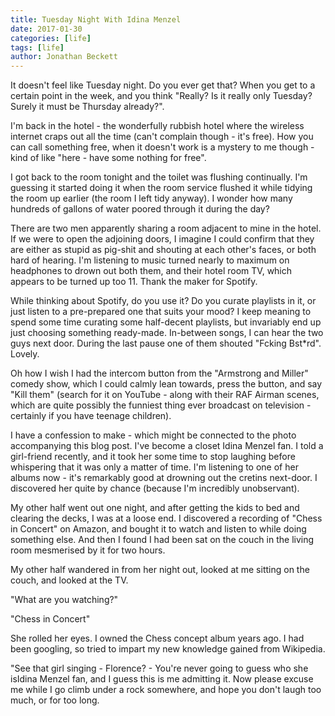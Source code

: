 ```yaml
---
title: Tuesday Night With Idina Menzel
date: 2017-01-30
categories: [life]
tags: [life]
author: Jonathan Beckett
---
```


It doesn't feel like Tuesday night. Do you ever get that? When you get to a certain point in the week, and you think "Really? Is it really only Tuesday? Surely it must be Thursday already?".

I'm back in the hotel - the wonderfully rubbish hotel where the wireless internet craps out all the time (can't complain though - it's free). How you can call something free, when it doesn't work is a mystery to me though - kind of like "here - have some nothing for free".

I got back to the room tonight and the toilet was flushing continually. I'm guessing it started doing it when the room service flushed it while tidying the room up earlier (the room I left tidy anyway). I wonder how many hundreds of gallons of water poored through it during the day?

There are two men apparently sharing a room adjacent to mine in the hotel. If we were to open the adjoining doors, I imagine I could confirm that they are either as stupid as pig-shit and shouting at each other's faces, or both hard of hearing. I'm listening to music turned nearly to maximum on headphones to drown out both them, and their hotel room TV, which appears to be turned up too 11. Thank the maker for Spotify.

While thinking about Spotify, do you use it? Do you curate playlists in it, or just listen to a pre-prepared one that suits your mood? I keep meaning to spend some time curating some half-decent playlists, but invariably end up just choosing something ready-made. In-between songs, I can hear the two guys next door. During the last pause one of them shouted "Fcking Bst*rd". Lovely.

Oh how I wish I had the intercom button from the "Armstrong and Miller" comedy show, which I could calmly lean towards, press the button, and say "Kill them" (search for it on YouTube - along with their RAF Airman scenes, which are quite possibly the funniest thing ever broadcast on television - certainly if you have teenage children).

I have a confession to make - which might be connected to the photo accompanying this blog post. I've become a closet Idina Menzel fan. I told a girl-friend recently, and it took her some time to stop laughing before whispering that it was only a matter of time. I'm listening to one of her albums now - it's remarkably good at drowning out the cretins next-door. I discovered her quite by chance (because I'm incredibly unobservant).

My other half went out one night, and after getting the kids to bed and clearing the decks, I was at a loose end. I discovered a recording of "Chess in Concert" on Amazon, and bought it to watch and listen to while doing something else. And then I found I had been sat on the couch in the living room mesmerised by it for two hours.

My other half wandered in from her night out, looked at me sitting on the couch, and looked at the TV.

"What are you watching?"

"Chess in Concert"

She rolled her eyes. I owned the Chess concept album years ago. I had been googling, so tried to impart my new knowledge gained from Wikipedia.

"See that girl singing - Florence? - You're never going to guess who she isIdina Menzel fan, and I guess this is me admitting it. Now please excuse me while I go climb under a rock somewhere, and hope you don't laugh too much, or for too long.